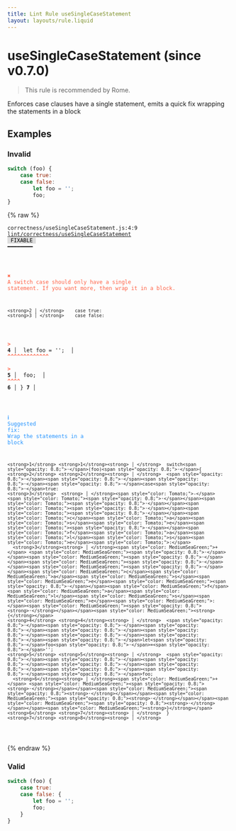 ```yaml
---
title: Lint Rule useSingleCaseStatement
layout: layouts/rule.liquid
---
```


# useSingleCaseStatement (since v0.7.0)

> This rule is recommended by Rome.

Enforces case clauses have a single statement, emits a quick fix wrapping
the statements in a block

## Examples

### Invalid

```jsx
switch (foo) {
    case true:
    case false:
        let foo = '';
        foo;
}
```

{% raw %}<pre class="language-text"><code class="language-text">correctness/useSingleCaseStatement.js:4:9 <a href="https://rome.tools/docs/lint/rules/useSingleCaseStatement">lint/correctness/useSingleCaseStatement</a> <span style="color: #000; background-color: #ddd;"> FIXABLE </span> ━━━━━━━━

<strong><span style="color: Tomato;">  </span></strong><strong><span style="color: Tomato;">✖</span></strong> <span style="color: Tomato;">A switch case should only have a single statement. If you want more, then wrap it in a block.</span>
  
    <strong>2 │ </strong>    case true:
    <strong>3 │ </strong>    case false:
<strong><span style="color: Tomato;">  </span></strong><strong><span style="color: Tomato;">&gt;</span></strong> <strong>4 │ </strong>        let foo = '';
   <strong>   │ </strong>        <strong><span style="color: Tomato;">^</span></strong><strong><span style="color: Tomato;">^</span></strong><strong><span style="color: Tomato;">^</span></strong><strong><span style="color: Tomato;">^</span></strong><strong><span style="color: Tomato;">^</span></strong><strong><span style="color: Tomato;">^</span></strong><strong><span style="color: Tomato;">^</span></strong><strong><span style="color: Tomato;">^</span></strong><strong><span style="color: Tomato;">^</span></strong><strong><span style="color: Tomato;">^</span></strong><strong><span style="color: Tomato;">^</span></strong><strong><span style="color: Tomato;">^</span></strong><strong><span style="color: Tomato;">^</span></strong>
<strong><span style="color: Tomato;">  </span></strong><strong><span style="color: Tomato;">&gt;</span></strong> <strong>5 │ </strong>        foo;
   <strong>   │ </strong>        <strong><span style="color: Tomato;">^</span></strong><strong><span style="color: Tomato;">^</span></strong><strong><span style="color: Tomato;">^</span></strong><strong><span style="color: Tomato;">^</span></strong>
    <strong>6 │ </strong>}
    <strong>7 │ </strong>
  
<strong><span style="color: rgb(38, 148, 255);">  </span></strong><strong><span style="color: rgb(38, 148, 255);">ℹ</span></strong> <span style="color: rgb(38, 148, 255);">Suggested fix</span><span style="color: rgb(38, 148, 255);">: </span><span style="color: rgb(38, 148, 255);">Wrap the statements in a block</span>
  
    <strong>1</strong> <strong>1</strong><strong> │ </strong>  switch<span style="opacity: 0.8;">·</span>(foo)<span style="opacity: 0.8;">·</span>{
    <strong>2</strong> <strong>2</strong><strong> │ </strong>  <span style="opacity: 0.8;">·</span><span style="opacity: 0.8;">·</span><span style="opacity: 0.8;">·</span><span style="opacity: 0.8;">·</span>case<span style="opacity: 0.8;">·</span>true:
    <strong>3</strong>  <strong> │ </strong><span style="color: Tomato;">-</span> <span style="color: Tomato;"><span style="opacity: 0.8;">·</span></span><span style="color: Tomato;"><span style="opacity: 0.8;">·</span></span><span style="color: Tomato;"><span style="opacity: 0.8;">·</span></span><span style="color: Tomato;"><span style="opacity: 0.8;">·</span></span><span style="color: Tomato;">c</span><span style="color: Tomato;">a</span><span style="color: Tomato;">s</span><span style="color: Tomato;">e</span><span style="color: Tomato;"><span style="opacity: 0.8;">·</span></span><span style="color: Tomato;">f</span><span style="color: Tomato;">a</span><span style="color: Tomato;">l</span><span style="color: Tomato;">s</span><span style="color: Tomato;">e</span><span style="color: Tomato;">:</span>
      <strong>3</strong><strong> │ </strong><span style="color: MediumSeaGreen;">+</span> <span style="color: MediumSeaGreen;"><span style="opacity: 0.8;">·</span></span><span style="color: MediumSeaGreen;"><span style="opacity: 0.8;">·</span></span><span style="color: MediumSeaGreen;"><span style="opacity: 0.8;">·</span></span><span style="color: MediumSeaGreen;"><span style="opacity: 0.8;">·</span></span><span style="color: MediumSeaGreen;">c</span><span style="color: MediumSeaGreen;">a</span><span style="color: MediumSeaGreen;">s</span><span style="color: MediumSeaGreen;">e</span><span style="color: MediumSeaGreen;"><span style="opacity: 0.8;">·</span></span><span style="color: MediumSeaGreen;">f</span><span style="color: MediumSeaGreen;">a</span><span style="color: MediumSeaGreen;">l</span><span style="color: MediumSeaGreen;">s</span><span style="color: MediumSeaGreen;">e</span><span style="color: MediumSeaGreen;">:</span><span style="color: MediumSeaGreen;"><span style="opacity: 0.8;"><strong>·</strong></span></span><span style="color: MediumSeaGreen;"><strong>{</strong></span>
    <strong>4</strong> <strong>4</strong><strong> │ </strong>  <span style="opacity: 0.8;">·</span><span style="opacity: 0.8;">·</span><span style="opacity: 0.8;">·</span><span style="opacity: 0.8;">·</span><span style="opacity: 0.8;">·</span><span style="opacity: 0.8;">·</span><span style="opacity: 0.8;">·</span><span style="opacity: 0.8;">·</span>let<span style="opacity: 0.8;">·</span>foo<span style="opacity: 0.8;">·</span>=<span style="opacity: 0.8;">·</span>'';
    <strong>5</strong> <strong>5</strong><strong> │ </strong>  <span style="opacity: 0.8;">·</span><span style="opacity: 0.8;">·</span><span style="opacity: 0.8;">·</span><span style="opacity: 0.8;">·</span><span style="opacity: 0.8;">·</span><span style="opacity: 0.8;">·</span><span style="opacity: 0.8;">·</span><span style="opacity: 0.8;">·</span>foo;
      <strong>6</strong><strong> │ </strong><span style="color: MediumSeaGreen;">+</span> <span style="color: MediumSeaGreen;"><span style="opacity: 0.8;"><strong>·</strong></span></span><span style="color: MediumSeaGreen;"><span style="opacity: 0.8;"><strong>·</strong></span></span><span style="color: MediumSeaGreen;"><span style="opacity: 0.8;"><strong>·</strong></span></span><span style="color: MediumSeaGreen;"><span style="opacity: 0.8;"><strong>·</strong></span></span><span style="color: MediumSeaGreen;"><strong>}</strong></span>
    <strong>6</strong> <strong>7</strong><strong> │ </strong>  }
    <strong>7</strong> <strong>8</strong><strong> │ </strong>  
  
</code></pre>{% endraw %}

### Valid

```jsx
switch (foo) {
    case true:
    case false: {
        let foo = '';
        foo;
    }
}
```

